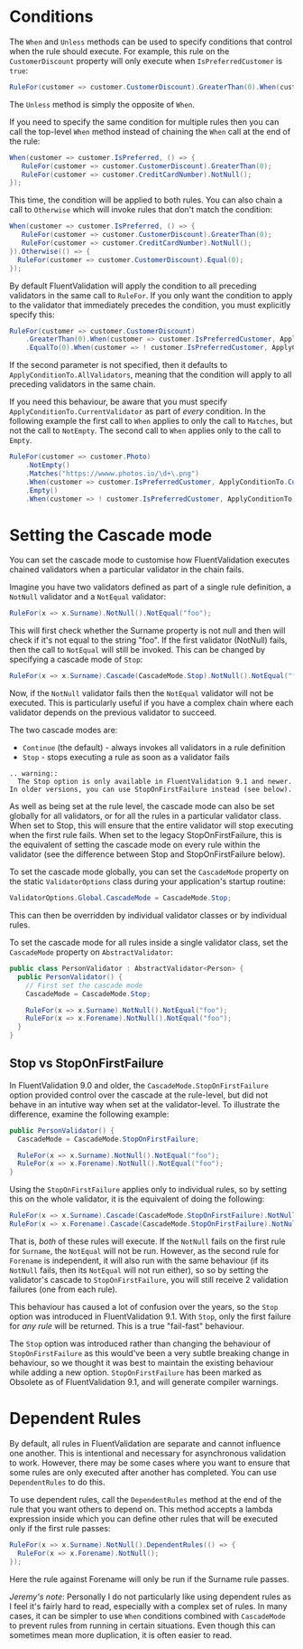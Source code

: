 # Conditions

The `When` and `Unless` methods can be used to specify conditions that control when the rule should execute. For example, this rule on the `CustomerDiscount` property will only execute when `IsPreferredCustomer` is `true`:

```csharp
RuleFor(customer => customer.CustomerDiscount).GreaterThan(0).When(customer => customer.IsPreferredCustomer);
```

The `Unless` method is simply the opposite of `When`.

If you need to specify the same condition for multiple rules then you can call the top-level `When` method instead of chaining the `When` call at the end of the rule:

```csharp
When(customer => customer.IsPreferred, () => {
   RuleFor(customer => customer.CustomerDiscount).GreaterThan(0);
   RuleFor(customer => customer.CreditCardNumber).NotNull();
});
```

This time, the condition will be applied to both rules. You can also chain a call to `Otherwise` which will invoke rules that don't match the condition:

```csharp
When(customer => customer.IsPreferred, () => {
   RuleFor(customer => customer.CustomerDiscount).GreaterThan(0);
   RuleFor(customer => customer.CreditCardNumber).NotNull();
}).Otherwise(() => {
  RuleFor(customer => customer.CustomerDiscount).Equal(0);
});
```

By default FluentValidation will apply the condition to all preceding validators in the same call to `RuleFor`. If you only want the condition to apply to the validator that immediately precedes the condition, you must explicitly specify this:

```csharp
RuleFor(customer => customer.CustomerDiscount)
    .GreaterThan(0).When(customer => customer.IsPreferredCustomer, ApplyConditionTo.CurrentValidator)
    .EqualTo(0).When(customer => ! customer.IsPreferredCustomer, ApplyConditionTo.CurrentValidator);
```

If the second parameter is not specified, then it defaults to `ApplyConditionTo.AllValidators`, meaning that the condition will apply to all preceding validators in the same chain.

If you need this behaviour, be aware that you must specify `ApplyConditionTo.CurrentValidator` as part of *every* condition. In the following example the first call to `When` applies to only the call to `Matches`, but not the call to `NotEmpty`. The second call to `When` applies only to the call to `Empty`.

```csharp
RuleFor(customer => customer.Photo)
    .NotEmpty()
    .Matches("https://wwww.photos.io/\d+\.png")
    .When(customer => customer.IsPreferredCustomer, ApplyConditionTo.CurrentValidator)
    .Empty()
    .When(customer => ! customer.IsPreferredCustomer, ApplyConditionTo.CurrentValidator);
```


# Setting the Cascade mode

You can set the cascade mode to customise how FluentValidation executes chained validators when a particular validator in the chain fails.

Imagine you have two validators defined as part of a single rule definition, a `NotNull` validator and a `NotEqual` validator:

```csharp
RuleFor(x => x.Surname).NotNull().NotEqual("foo");
```

This will first check whether the Surname property is not null and then will check if it's not equal to the string "foo". If the first validator (NotNull) fails, then the call to `NotEqual` will still be invoked. This can be changed by specifying a cascade mode of `Stop`:

```csharp
RuleFor(x => x.Surname).Cascade(CascadeMode.Stop).NotNull().NotEqual("foo");
```

Now, if the `NotNull` validator fails then the `NotEqual` validator will not be executed. This is particularly useful if you have a complex chain where each validator depends on the previous validator to succeed.

The two cascade modes are:
- `Continue` (the default) - always invokes all validators in a rule definition
- `Stop` - stops executing a rule as soon as a validator fails

```eval_rst
.. warning::
  The Stop option is only available in FluentValidation 9.1 and newer. In older versions, you can use StopOnFirstFailure instead (see below).
```

As well as being set at the rule level, the cascade mode can also be set globally for all validators, or for all the rules in a particular validator class. When set to Stop, this will ensure that the entire validator will stop executing when the first rule fails. When set to the legacy StopOnFirstFailure, this is the equivalent of setting the cascade mode on every rule within the validator (see the difference between Stop and StopOnFirstFailure below).

To set the cascade mode globally, you can set the `CascadeMode` property on the static `ValidatorOptions` class during your application's startup routine:

```csharp
ValidatorOptions.Global.CascadeMode = CascadeMode.Stop;
```

This can then be overridden by individual validator classes or by individual rules.

To set the cascade mode for all rules inside a single validator class, set the `CascadeMode` property on `AbstractValidator`:

```csharp
public class PersonValidator : AbstractValidator<Person> {
  public PersonValidator() {
    // First set the cascade mode
    CascadeMode = CascadeMode.Stop;

    RuleFor(x => x.Surname).NotNull().NotEqual("foo");
    RuleFor(x => x.Forename).NotNull().NotEqual("foo");
  }
}
```

## Stop vs StopOnFirstFailure

In FluentValidation 9.0 and older, the `CascadeMode.StopOnFirstFailure` option provided control over the cascade at the rule-level, but did not behave in an intutive way when set at the validator-level. To illustrate the difference, examine the following example:

```csharp
public PersonValidator() {
  CascadeMode = CascadeMode.StopOnFirstFailure;

  RuleFor(x => x.Surname).NotNull().NotEqual("foo");
  RuleFor(x => x.Forename).NotNull().NotEqual("foo");
}
```

Using the `StopOnFirstFailure` applies only to individual rules, so by setting this on the whole validator, it is the equivalent of doing the following:

```csharp
RuleFor(x => x.Surname).Cascade(CascadeMode.StopOnFirstFailure).NotNull().NotEqual("foo");
RuleFor(x => x.Forename).Cascade(CascadeMode.StopOnFirstFailure).NotNull().NotEqual("foo");
```

That is, *both* of these rules will execute. If the `NotNull` fails on the first rule for `Surname`, the `NotEqual` will not be run. However, as the second rule for `Forename` is independent, it will also run with the same behaviour (if its `NotNull` fails, then its `NotEqual` will not run either), so so by setting the validator's cascade to `StopOnFirstFailure`, you will still receive 2 validation failures (one from each rule).

This behaviour has caused a lot of confusion over the years, so the `Stop` option was introduced in FluentValidation 9.1. With `Stop`, only the first failure for *any rule* will be returned. This is a true "fail-fast" behaviour.

The `Stop` option was introduced rather than changing the behaviour of `StopOnFirstFailure` as this would've been a very subtle breaking change in behaviour, so we thought it was best to maintain the existing behaviour while adding a new option. `StopOnFirstFailure` has been marked as Obsolete as of FluentValidation 9.1, and will generate compiler warnings.

# Dependent Rules

By default, all rules in FluentValidation are separate and cannot influence one another. This is intentional and necessary for asynchronous validation to work. However, there may be some cases where you want to ensure that some rules are only executed after another has completed. You can use `DependentRules` to do this.

To use dependent rules, call the `DependentRules` method at the end of the rule that you want others to depend on. This method accepts a lambda expression inside which you can define other rules that will be executed only if the first rule passes:

```csharp
RuleFor(x => x.Surname).NotNull().DependentRules(() => {
  RuleFor(x => x.Forename).NotNull();
});
```

Here the rule against Forename will only be run if the Surname rule passes.

_Jeremy's note_: Personally I do not particularly like using dependent rules as I feel it's fairly hard to read, especially with a complex set of rules. In many cases, it can be simpler to use `When` conditions combined with `CascadeMode` to prevent rules from running in certain situations. Even though this can sometimes mean more duplication, it is often easier to read.
